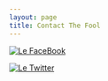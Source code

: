 ```yaml
---
layout: page
title: Contact The Fool
---
```

 [![Le FaceBook](https://facebookbrand.com/wp-content/themes/fb-branding/prj-fb-branding/assets/images/fb-art.png )](https://www.facebook.com/profile.php?id=100001231718401)

[![Le Twitter](https://image.freepik.com/free-icon/twitter-logo_318-40459.jpg )](https://twitter.com/wtfjoze)
